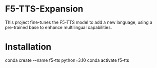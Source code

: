 # F5-TTS-Expansion
This project fine-tunes the F5-TTS model to add a new language, using a pre-trained base to enhance multilingual capabilities.

# Installation
conda create --name f5-tts python=3.10
conda activate f5-tts
